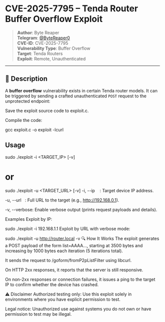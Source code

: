 # CVE-2025-7795 – Tenda Router Buffer Overflow Exploit

> **Author**: Byte Reaper  
> **Telegram**: [@ByteReaper0](https://t.me/ByteReaper0)  
> **CVE-ID**: CVE-2025-7795  
> **Vulnerability Type**: Buffer Overflow  
> **Target**: Tenda Routers  
> **Exploit**: Remote, Unauthenticated  

---

## 📝 Description

A **buffer overflow** vulnerability exists in certain Tenda router models. It can be triggered by sending a crafted unauthenticated `POST` request to the unprotected endpoint:

Save the exploit source code to exploit.c.

Compile the code:

gcc exploit.c -o exploit -lcurl
##  Usage

sudo ./exploit -i <TARGET_IP> [-v]
# or
sudo ./exploit -u <TARGET_URL> [-v]
-i, --ip    : Target device IP address.

-u, --url   : Full URL to the target (e.g., http://192.168.0.1).

-v, --verbose: Enable verbose output (prints request payloads and details).

Examples
Exploit by IP:

sudo ./exploit -i 192.168.1.1
Exploit by URL with verbose mode:

sudo ./exploit -u http://router.local -v
🔍 How It Works
The exploit generates a POST payload of the form list=AAAA…, starting at 3500 bytes and increasing by 1000 bytes each iteration (5 iterations total).

It sends the request to /goform/fromP2pListFilter using libcurl.

On HTTP 2xx responses, it reports that the server is still responsive.

On non-2xx responses or connection failures, it issues a ping to the target IP to confirm whether the device has crashed.

⚠️ Disclaimer
Authorized testing only: Use this exploit solely in environments where you have explicit permission to test.

Legal notice: Unauthorized use against systems you do not own or have permission to test may be illegal.
